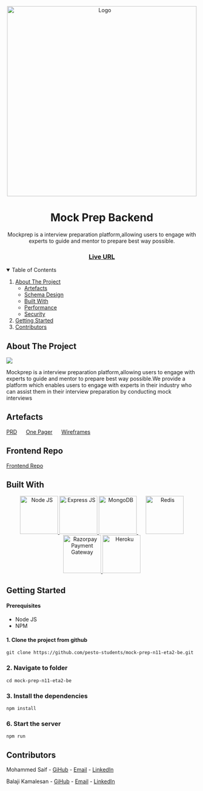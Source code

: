 
<!-- PROJECT LOGO -->

<p align="center">
	<img  src="https://res.cloudinary.com/mock-prep/image/upload/v1638635421/Mockprep/mp_Logo_n7fhp6.png"  alt="Logo" width="500">
</p>
<h1 align="center">Mock Prep Backend</h1>

<p align="center">Mockprep is a interview preparation platform,allowing users to engage with experts to guide and mentor to prepare best way possible.</p>

<h3 align="center">
	<a  href="https://mockprep.netlify.app">Live URL</a>
</h3>

<details open="open">
  <summary>Table of Contents</summary>
  <ol>
    <li>
      <a href="#about-the-project">About The Project</a>
      <ul>
        <li><a href="#artefacts">Artefacts</a></li>
        <li><a href="#schema-design">Schema Design</a></li>
        <li><a href="#built-with">Built With</a></li>
        <li><a href="#performance">Performance</a></li>
        <li><a href="#security">Security</a></li>
      </ul>
    </li>
    <li><a href="#getting-started">Getting Started</a></li>
    <li><a href="#contributors">Contributors</a></li>
  </ol>
</details>

<!-- ABOUT THE PROJECT -->

## About The Project

[<img src="https://res.cloudinary.com/mock-prep/image/upload/v1640396151/Mockprep/topics/banner_plgqpf.gif">](https://res.cloudinary.com/emarat/image/upload/v1631802213/homepage-screenshot_n2dxwk.png)

Mockprep is a interview preparation platform,allowing users to engage with experts to guide and mentor to prepare best way possible.We provide a platform which enables users to engage with experts in their industry who can assist them in their interview preparation by conducting mock interviews

## Artefacts

<p>
	<a href="https://docs.google.com/document/d/13PP2jubRrUGr-iyKDsSAFyQuZj7SeGrclQT1MzZyCk0/edit?usp=sharing">PRD</a>
	&nbsp;&nbsp;&nbsp;&nbsp;
	<a href="https://drive.google.com/file/d/1EpXinZXhMikg9_xVgVGVUOQlWYgUnwdb/view?usp=sharing">One Pager</a>
	&nbsp;&nbsp;&nbsp;&nbsp;
	<a href="https://www.figma.com/file/RNbodcyvgvbJf4LZCu7qmZ/Mock-Prep-Wireframes?node-id=0%3A1">Wireframes</a>
	&nbsp;&nbsp;&nbsp;&nbsp;
</p>

## Frontend Repo

[Frontend Repo](https://github.com/pesto-students/mock-prep-n11-eta2-fe)


## Built With

<p align="center">
	<a href="http://nodejs.org/">
		<img src="https://res.cloudinary.com/emarat/image/upload/h_150/v1631803785/node-logo_jjvktb.png" title="Node JS" height="100">
	</a>
	<a href="https://expressjs.com/">
		<img src="https://res.cloudinary.com/emarat/image/upload/h_150/v1631803785/express-logo_rtu2k4.png" title="Express JS" height="100">
	</a>
	<a href="https://www.mongodb.com/">
		<img src="https://res.cloudinary.com/emarat/image/upload/h_150/v1631803785/mongoDB-logo_sv71ad.png" title="MongoDB" height="100">
	</a>
	&nbsp;&nbsp;&nbsp;&nbsp;
	<a href="https://redis.io/">
		<img src="https://res.cloudinary.com/emarat/image/upload/h_150/v1631803785/redis-logo_ovuew1.png" title="Redis" height="100">
	</a>
	<a href="https://razorpay.com/">
		<img src="https://res.cloudinary.com/emarat/image/upload/h_150/v1631811211/Razorpay-logo_bzojzt.png" title="Razorpay Payment Gateway" height="100">
	</a>
	<a href="https://www.heroku.com/">
		<img src="https://res.cloudinary.com/emarat/image/upload/h_150/v1631803784/heroku-logo_dvjrgt.png" title="Heroku" height="100">
	</a>
</p>

## Getting Started

#### Prerequisites

-   Node JS
-   NPM

#### 1. Clone the project from github

`git clone https://github.com/pesto-students/mock-prep-n11-eta2-be.git`

### 2. Navigate to folder

`cd mock-prep-n11-eta2-be`

### 3. Install the dependencies

`npm install`


### 6. Start the server

`npm run`

## Contributors


Mohammed Saif - [GiHub](https://github.com/saifmohammed888) - [Email](mailto:saifmohammed888@gmail.com ) - [LinkedIn](https://www.linkedin.com/in/saifmohammed888/)

  

Balaji Kamalesan - [GiHub](https://github.com/balaji-kamalesan-au3) - [Email](mailto:balajikamalesan96@gmail.com) -  [LinkedIn](https://in.linkedin.com/in/balaji-kamalesan)


